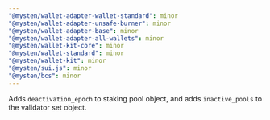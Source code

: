 ```yaml
---
"@mysten/wallet-adapter-wallet-standard": minor
"@mysten/wallet-adapter-unsafe-burner": minor
"@mysten/wallet-adapter-base": minor
"@mysten/wallet-adapter-all-wallets": minor
"@mysten/wallet-kit-core": minor
"@mysten/wallet-standard": minor
"@mysten/wallet-kit": minor
"@mysten/sui.js": minor
"@mysten/bcs": minor
---
```


Adds `deactivation_epoch` to staking pool object, and adds `inactive_pools` to the validator set object.
